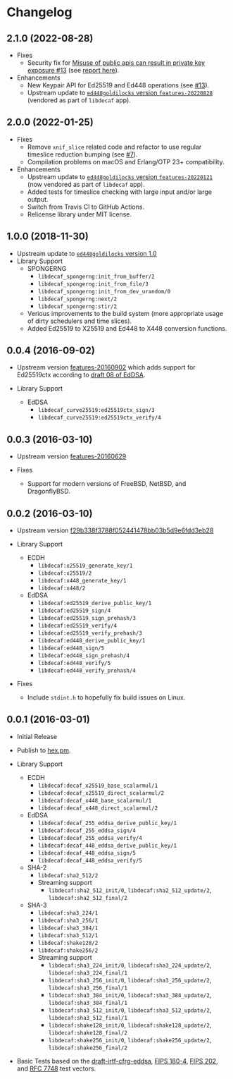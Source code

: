 # Changelog

## 2.1.0 (2022-08-28)

* Fixes
  * Security fix for [Misuse of public apis can result in private key exposure #13](https://github.com/potatosalad/erlang-libdecaf/issues/13) (see [report here](https://github.com/MystenLabs/ed25519-unsafe-libs)).
* Enhancements
  * New Keypair API for Ed25519 and Ed448 operations (see [#13](https://github.com/potatosalad/erlang-libdecaf/issues/13)).
  * Upstream update to [`ed448goldilocks` version `features-20220828`](https://github.com/potatosalad/ed448goldilocks/tree/features-20220828) (vendored as part of `libdecaf` app).

## 2.0.0 (2022-01-25)

* Fixes
  * Remove `xnif_slice` related code and refactor to use regular timeslice reduction bumping (see [#7](https://github.com/potatosalad/erlang-libdecaf/issues/7)).
  * Compilation problems on macOS and Erlang/OTP 23+ compatibility.
* Enhancements
  * Upstream update to [`ed448goldilocks` version `features-20220121`](https://github.com/potatosalad/ed448goldilocks/tree/features-20220121) (now vendored as part of `libdecaf` app).
  * Added tests for timeslice checking with large input and/or large output.
  * Switch from Travis CI to GitHub Actions.
  * Relicense library under MIT license.

## 1.0.0 (2018-11-30)

* Upstream update to [`ed448goldilocks` version 1.0](https://sourceforge.net/p/ed448goldilocks/code/ci/v1.0/tree/)
* Library Support
  * SPONGERNG
    * `libdecaf_spongerng:init_from_buffer/2`
    * `libdecaf_spongerng:init_from_file/3`
    * `libdecaf_spongerng:init_from_dev_urandom/0`
    * `libdecaf_spongerng:next/2`
    * `libdecaf_spongerng:stir/2`
  * Verious improvements to the build system (more appropriate usage of dirty schedulers and time slices).
  * Added Ed25519 to X25519 and Ed448 to X448 conversion functions.

## 0.0.4 (2016-09-02)

* Upstream version [features-20160902](https://github.com/potatosalad/ed448goldilocks/tree/features-20160902) which adds support for Ed25519ctx according to [draft 08 of EdDSA](https://tools.ietf.org/html/draft-irtf-cfrg-eddsa-08#section-5.1).

* Library Support
  * EdDSA
    * `libdecaf_curve25519:ed25519ctx_sign/3`
    * `libdecaf_curve25519:ed25519ctx_verify/4`

## 0.0.3 (2016-03-10)

* Upstream version [features-20160629](https://github.com/potatosalad/ed448goldilocks/tree/features-20160629)

* Fixes
  * Support for modern versions of FreeBSD, NetBSD, and DragonflyBSD.

## 0.0.2 (2016-03-10)

* Upstream version [f29b338f3788f052441478bb03b5d9e6fdd3eb28](https://github.com/potatosalad/ed448goldilocks/tree/f29b338f3788f052441478bb03b5d9e6fdd3eb28)

* Library Support
  * ECDH
    * `libdecaf:x25519_generate_key/1`
    * `libdecaf:x25519/2`
    * `libdecaf:x448_generate_key/1`
    * `libdecaf:x448/2`
  * EdDSA
    * `libdecaf:ed25519_derive_public_key/1`
    * `libdecaf:ed25519_sign/4`
    * `libdecaf:ed25519_sign_prehash/3`
    * `libdecaf:ed25519_verify/4`
    * `libdecaf:ed25519_verify_prehash/3`
    * `libdecaf:ed448_derive_public_key/1`
    * `libdecaf:ed448_sign/5`
    * `libdecaf:ed448_sign_prehash/4`
    * `libdecaf:ed448_verify/5`
    * `libdecaf:ed448_verify_prehash/4`

* Fixes
  * Include `stdint.h` to hopefully fix build issues on Linux.

## 0.0.1 (2016-03-01)

* Initial Release

* Publish to [hex.pm](https://hex.pm/packages/libdecaf).

* Library Support
  * ECDH
    * `libdecaf:decaf_x25519_base_scalarmul/1`
    * `libdecaf:decaf_x25519_direct_scalarmul/2`
    * `libdecaf:decaf_x448_base_scalarmul/1`
    * `libdecaf:decaf_x448_direct_scalarmul/2`
  * EdDSA
    * `libdecaf:decaf_255_eddsa_derive_public_key/1`
    * `libdecaf:decaf_255_eddsa_sign/4`
    * `libdecaf:decaf_255_eddsa_verify/4`
    * `libdecaf:decaf_448_eddsa_derive_public_key/1`
    * `libdecaf:decaf_448_eddsa_sign/5`
    * `libdecaf:decaf_448_eddsa_verify/5`
  * SHA-2
    * `libdecaf:sha2_512/2`
    * Streaming support
      * `libdecaf:sha2_512_init/0`, `libdecaf:sha2_512_update/2`, `libdecaf:sha2_512_final/2`
  * SHA-3
    * `libdecaf:sha3_224/1`
    * `libdecaf:sha3_256/1`
    * `libdecaf:sha3_384/1`
    * `libdecaf:sha3_512/1`
    * `libdecaf:shake128/2`
    * `libdecaf:shake256/2`
    * Streaming support
      * `libdecaf:sha3_224_init/0`, `libdecaf:sha3_224_update/2`, `libdecaf:sha3_224_final/1`
      * `libdecaf:sha3_256_init/0`, `libdecaf:sha3_256_update/2`, `libdecaf:sha3_256_final/1`
      * `libdecaf:sha3_384_init/0`, `libdecaf:sha3_384_update/2`, `libdecaf:sha3_384_final/1`
      * `libdecaf:sha3_512_init/0`, `libdecaf:sha3_512_update/2`, `libdecaf:sha3_512_final/1`
      * `libdecaf:shake128_init/0`, `libdecaf:shake128_update/2`, `libdecaf:shake128_final/2`
      * `libdecaf:shake256_init/0`, `libdecaf:shake256_update/2`, `libdecaf:shake256_final/2`

* Basic Tests based on the [draft-irtf-cfrg-eddsa](https://tools.ietf.org/html/draft-irtf-cfrg-eddsa), [FIPS 180-4](http://csrc.nist.gov/publications/fips/fips180-4/fips-180-4.pdf), [FIPS 202](http://nvlpubs.nist.gov/nistpubs/FIPS/NIST.FIPS.202.pdf), and [RFC 7748](https://tools.ietf.org/html/rfc7748) test vectors.

